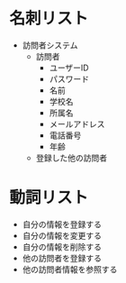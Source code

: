 # 名刺リスト
- 訪問者システム
  - 訪問者
    - ユーザーID
    - パスワード
    - 名前
    - 学校名
    - 所属名
    - メールアドレス
    - 電話番号
    - 年齢
  - 登録した他の訪問者

# 動詞リスト
- 自分の情報を登録する
- 自分の情報を変更する
- 自分の情報を削除する
- 他の訪問者を登録する
- 他の訪問者情報を参照する